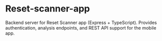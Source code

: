 # Reset-scanner-app
Backend server for Reset Scanner app (Express + TypeScript). Provides authentication, analysis endpoints, and REST API support for the mobile app.
